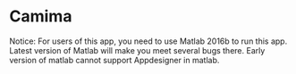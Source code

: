 # Camima
Notice: 
For users of this app, you need to use Matlab 2016b to run this app. Latest version of Matlab will make you meet several bugs there. Early version of matlab cannot support Appdesigner in matlab.
